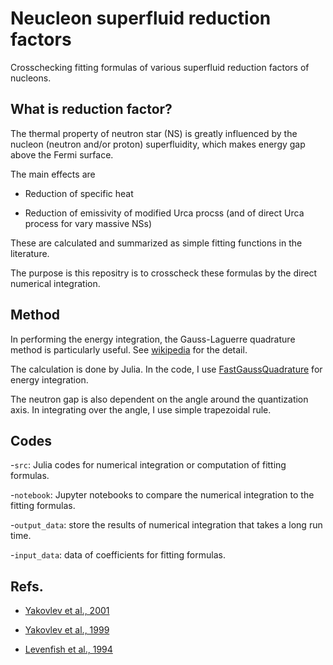 # Neucleon superfluid reduction factors

Crosschecking fitting formulas of various superfluid reduction factors of nucleons.

## What is reduction factor?
The thermal property of neutron star (NS) is greatly influenced by the nucleon (neutron and/or proton) superfluidity, which makes energy gap above the Fermi surface.

The main effects are
- Reduction of specific heat

- Reduction of emissivity of modified Urca procss (and of direct Urca process for vary massive NSs)

These are calculated and summarized as simple fitting functions in the literature.

The purpose is this repositry is to crosscheck these formulas by the direct numerical integration.

## Method

In performing the energy integration, the Gauss-Laguerre quadrature method is particularly useful.
See [wikipedia](https://en.wikipedia.org/wiki/Gaussian_quadrature) for the detail.

The calculation is done by Julia. In the code, I use [FastGaussQuadrature](https://github.com/ajt60gaibb/FastGaussQuadrature.jl) for energy integration.

The neutron gap is also dependent on the angle around the quantization axis.
In integrating over the angle, I use simple trapezoidal rule.

## Codes

-```src```: Julia codes for numerical integration or computation of fitting formulas.

-```notebook```: Jupyter notebooks to compare the numerical integration to the fitting formulas.

-```output_data```: store the results of numerical integration that takes a long run time.

-```input_data```: data of coefficients for fitting formulas.

## Refs.
- [Yakovlev et al., 2001](http://www.sciencedirect.com/science/article/pii/S0370157300001319)

- [Yakovlev et al., 1999](http://mr.crossref.org/iPage?doi=10.1070%2FPU1999v042n08ABEH000556)

- [Levenfish et al., 1994](http://ads.nao.ac.jp/abs/1994AstL...20...43L)
